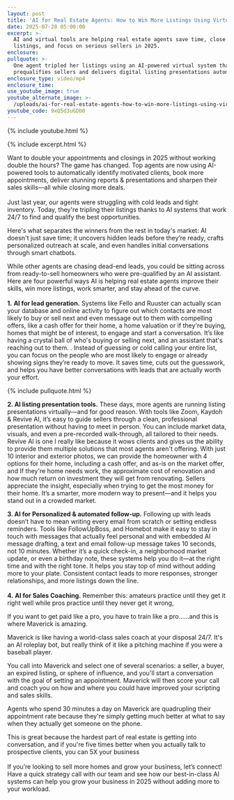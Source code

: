 ```yaml
---
layout: post
title: 'AI for Real Estate Agents: How to Win More Listings Using Virtual Tools'
date: 2025-07-28 05:00:00
excerpt: >-
  AI and virtual tools are helping real estate agents save time, close more
  listings, and focus on serious sellers in 2025.
enclosure:
pullquote: >-
  One agent tripled her listings using an AI-powered virtual system that
  prequalifies sellers and delivers digital listing presentations automatically.
enclosure_type: video/mp4
enclosure_time:
use_youtube_image: true
youtube_alternate_image: >-
  /uploads/ai-for-real-estate-agents-how-to-win-more-listings-using-virtual-tools-2.jpg
youtube_code: 9xQ5d3uGDb0
---
```

{% include youtube.html %}

{% include excerpt.html %}

Want to double your appointments and closings in 2025 without working double the hours? The game has changed. Top agents are now using AI-powered tools to automatically identify motivated clients, book more appointments, deliver stunning reports & presentations and sharpen their sales skills—all while closing more deals.<br><br>Just last year, our agents were struggling with cold leads and tight inventory. Today, they're tripling their listings thanks to AI systems that work 24/7 to find and qualify the best opportunities.

Here's what separates the winners from the rest in today's market: AI doesn't just save time; it uncovers hidden leads before they’re ready, crafts personalized outreach at scale, and even handles initial conversations through smart chatbots.

While other agents are chasing dead-end leads, you could be sitting across from ready-to-sell homeowners who were pre-qualified by an AI assistant. Here are four powerful ways AI is helping real estate agents improve their skills, win more listings, work smarter, and stay ahead of the curve.<br><br>**1\.** **AI for lead generation.** Systems like Fello and Ruuster can actually scan your database and online activity to figure out which contacts are most likely to buy or sell next and even message out to them with compelling offers, like a cash offer for their home, a home valuation or if they're buying, homes that might be of interest, to engage and start a conversation. It’s like having a crystal ball of who's buying or selling next, and an assistant that's reaching out to them. . Instead of guessing or cold calling your entire list, you can focus on the people who are most likely to engage or already showing signs they’re ready to move. It saves time, cuts out the guesswork, and helps you have better conversations with leads that are actually worth your effort.

{% include pullquote.html %}

**2\. AI listing presentation tools.** These days, more agents are running listing presentations virtually—and for good reason. With tools like Zoom, Kaydoh & Revive AI, it’s easy to guide sellers through a clean, professional presentation without having to meet in person. You can include market data, visuals, and even a pre-recorded walk-through, all tailored to their needs. Revive AI is one I really like because it wows clients and gives us the ability to provide them multiple solutions that most agents aren't offering. With just 10 interior and exterior photos, we can provide the homeowner with 4 options for their home, including a cash offer, and as-is on the market offer, and If they're home needs work, the approximate cost of renovation and how much return on investment they will get from renovating. Sellers appreciate the insight, especially when trying to get the most money for their home. It’s a smarter, more modern way to present—and it helps you stand out in a crowded market.

**3\. AI for Personalized & automated follow-up.** Following up with leads doesn’t have to mean writing every email from scratch or setting endless reminders. Tools like FollowUpBoss, and Homebot make it easy to stay in touch with messages that actually feel personal and with embedded AI message drafting, a text and email follow-up message takes 10 seconds, not 10 minutes. Whether it’s a quick check-in, a neighborhood market update, or even a birthday note, these systems help you do it—at the right time and with the right tone. It helps you stay top of mind without adding more to your plate. Consistent contact leads to more responses, stronger relationships, and more listings down the line.<br><br>**4\.** **AI for Sales Coaching.** Remember this: amateurs practice until they get it right well while pros practice until they never get it wrong,

If you want to get paid like a pro, you have to train like a pro……and this is where Maverick is amazing.

Maverick is like having a world-class sales coach at your disposal 24/7. It's an AI roleplay bot, but really think of it like a pitching machine if you were a baseball player.

You call into Maverick and select one of several scenarios: a seller, a buyer, an expired listing, or sphere of influence, and you'll start a conversation with the goal of setting an appointment. Maverick will then score your call and coach you on how and where you could have improved your scripting and sales skills.

Agents who spend 30 minutes a day on Maverick are quadrupling their appointment rate because they're simply getting much better at what to say when they actually get someone on the phone.

This is great because the hardest part of real estate is getting into conversation, and if you're five times better when you actually talk to prospective clients, you can 5X your business<br><br>If you’re looking to sell more homes and grow your business, let’s connect! Have a quick strategy call with our team and see how our best-in-class AI systems can help you grow your business in 2025 without adding more to your workload.